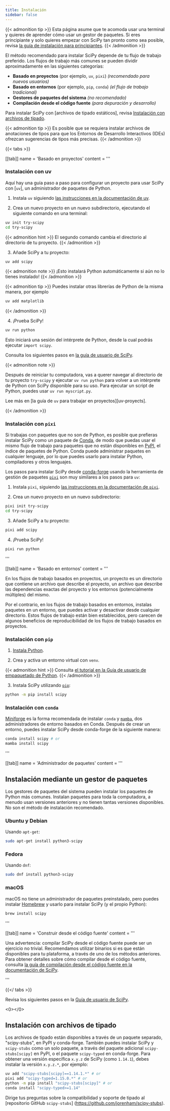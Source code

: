 ```yaml
---
title: Instalación
sidebar: false
---
```


{{< admonition tip >}}
Esta página asume que te acomoda usar una terminal y quieres de aprender
cómo usar un gestor de paquetes. Si eres principiante y solo quieres empezar
con SciPy tan pronto como sea posible, revisa [la guía de instalación para principiantes](./beginner-install.md).
{{< /admonition >}}

El método recomendado para instalar SciPy depende de tu flujo de trabajo preferido.
Los flujos de trabajo más comunes se pueden dividir aproximadamente en las siguientes categorías:

- **Basado en proyectos** (por ejemplo, `uv`, `pixi`) _(recomendado para nuevos usuarios)_
- **Basado en entornos** (por ejemplo, `pip`, `conda`) _(el flujo de trabajo tradicional)_
- **Gestores de paquetes del sistema** _(no recomendado)_
- **Compilación desde el código fuente** _(para depuración y desarrollo)_

Para instalar SciPy con \[archivos de tipado estáticos], revisa [Instalación con archivos de tipado](#type-stubs).

[static type stubs]: https://typing.readthedocs.io/en/latest/guides/libraries.html

{{< admonition tip >}}
Es posible que se requiera instalar archivos de anotaciones de tipos para que los Entornos de Desarrollo Interactivos (IDEs) ofrezcan sugerencias de tipos más precisas.
{{< /admonition >}}

{{< tabs >}}

[[tab]]
name = 'Basado en proyectos'
content = ''' <a name="project-based"></a>

### Instalación con uv

Aquí hay una guía paso a paso para configurar un proyecto para usar SciPy con [`uv`], un administrador de paquetes de Python.

1. Instala `uv` siguiendo [las instrucciones en la documentación de uv](https://docs.astral.sh/uv/getting-started/installation/).

2. Crea un nuevo proyecto en un nuevo subdirectorio, ejecutando el siguiente comando en una terminal:

```bash
uv init try-scipy
cd try-scipy
```

{{< admonition hint >}}
El segundo comando cambia el directorio al directorio de tu proyecto.
{{< /admonition >}}

3. Añade SciPy a tu proyecto:

```bash
uv add scipy
```

{{< admonition note >}}
¡Esto instalará Python automáticamente si aún no lo tienes instalado!
{{< /admonition >}}

{{< admonition tip >}}
Puedes instalar otras librerías de Python de la misma manera, por ejemplo

```bash
uv add matplotlib
```

{{< /admonition >}}

4. ¡Prueba SciPy!

```bash
uv run python
```

Esto iniciará una sesión del intérprete de Python, desde la cual podrás ejecutar `import scipy`.

<!-- prettier-ignore-end -->

Consulta los siguientes pasos en [la guía de usuario de SciPy][scipy-user-guide].

[scipy-user-guide]: https://docs.conda.io/projects/conda/en/latest/index.html

{{< admonition note >}}

Después de reiniciar tu computadora, vas a querer navegar al directorio de tu proyecto `try-scipy` y ejecutar `uv run python` para volver a un intérprete de Python con SciPy disponible para su uso.
Para ejecutar un script de Python, puedes usar `uv run myscript.py`.

Lee más en \[la guía de `uv` para trabajar en proyectos]\[uv-proyects].

[uv-projects]: https://docs.astral.sh/uv/guides/projects/

{{< /admonition >}}

### Instalación con `pixi`

Si trabajas con paquetes que no son de Python, es posible que prefieras instalar SciPy como un paquete de [Conda], de modo que puedas usar el mismo flujo de trabajo para paquetes que no están disponibles en [PyPI](https://pypi.org/), el índice de paquetes de Python.
Conda puede administrar paquetes en cualquier lenguaje, por lo que puedes usarlo para instalar Python, compiladores y otros lenguajes.

[Conda]: https://docs.conda.io/projects/conda/en/latest/index.html

Los pasos para instalar SciPy desde [conda-forge] usando la herramienta de gestión de paquetes [`pixi`] son ​​muy similares a los pasos para `uv`:

[conda-forge]: https://conda-forge.org/
[`pixi`]: https://pixi.sh/latest/

1. Instala `pixi`, siguiendo [las instrucciones en la documentación de `pixi`][install-pixi].

[install-pixi]: https://pixi.sh/latest/

2. Crea un nuevo proyecto en un nuevo subdirectorio:

```bash
pixi init try-scipy
cd try-scipy
```

3. Añade SciPy a tu proyecto:

```bash
pixi add scipy
```

4. ¡Prueba SciPy!

```bash
pixi run python
```

'''

[[tab]]
name = 'Basado en entornos'
content = ''' <a name="environment-based"></a>

En los flujos de trabajo basados ​​en proyectos, un proyecto es un directorio que contiene un archivo que describe el proyecto, un archivo que describe las dependencias exactas del proyecto y los entornos (potencialmente múltiples) del mismo.

Por el contrario, en los flujos de trabajo basados ​​en entornos, instalas paquetes en un entorno, que puedes activar y desactivar desde cualquier directorio.
Estos flujos de trabajo están bien establecidos, pero carecen de algunos beneficios de reproducibilidad de los flujos de trabajo basados ​​en proyectos.

### Instalación con `pip`

<!-- prettier-ignore-start -->

1. [Instala Python](https://www.python.org/downloads/).

2. Crea y activa un entorno virtual con `venv`.

{{< admonition hint >}}
Consulta [el tutorial en la Guía de usuario de empaquetado de Python](https://packaging.python.org/en/latest/tutorials/installing-packages/#creating-virtual-environments).
{{< /admonition >}}

3. Instala SciPy utilizando [`pip`]:

```bash
python -m pip install scipy
```

<!-- prettier-ignore-end -->

[`pip`]: https://pip.pypa.io/es/stable/getting-started/

### Instalación con `conda`

[Miniforge] es la forma recomendada de instalar `conda` y [`mamba`], dos administradores de entorno basados ​​en Conda.
Después de crear un entorno, puedes instalar SciPy desde conda-forge de la siguiente manera:

```bash
conda install scipy # or
mamba install scipy
```

[Miniforge]: https://conda-forge.org/download/

[`mamba`]: https://mamba.readthedocs.io/es/latest/

'''

[[tab]]
name = 'Administrador de paquetes'
content = ''' <a name="system-package-managers"></a>

## Instalación mediante un gestor de paquetes

Los gestores de paquetes del sistema pueden instalar los paquetes de Python más comunes.
Instalan paquetes para toda la computadora, a menudo usan versiones anteriores y no tienen tantas versiones disponibles. No son el método de instalación recomendado.

### Ubuntu y Debian

Usando `apt-get`:

```bash
sudo apt-get install python3-scipy
```

### Fedora

Usando `dnf`:

```bash
sudo dnf install python3-scipy
```

### macOS

macOS no tiene un administrador de paquetes preinstalado, pero puedes instalar [Homebrew](https://brew.sh/) y usarlo para instalar SciPy (y el propio Python):

```bash
brew install scipy
```

'''

[[tab]]
name = 'Construir desde el código fuente'
content = ''' <a name="building-from-source"></a>

Una advertencia: compilar SciPy desde el código fuente puede ser un ejercicio no trivial. Recomendamos utilizar binarios si es que están disponibles para tu plataforma, a través de uno de los métodos anteriores.
Para obtener detalles sobre cómo compilar desde el código fuente, consulta [la guía de compilación desde el código fuente en la documentación de SciPy][building-docs].

[building-docs]: https://scipy.github.io/devdocs/building/index.html

'''

{{</ tabs >}}

Revisa los siguientes pasos en la [Guía de usuario de SciPy](https://docs.scipy.org/doc/scipy/tutorial/).

<0></0>

## Instalación con archivos de tipado

Los archivos de tipado están disponibles a través de un paquete separado, "scipy-stubs", en PyPI y conda-forge.
También puedes instalar SciPy y `scipy-stubs` como un solo paquete, a través del paquete adicional `scipy-stubs[scipy]` en PyPI, o el paquete `scipy-typed` en conda-forge.
Para obtener una versión específica `x.y.z` de SciPy (como `1.14.1`), debes instalar la versión `x.y.z.*`, por ejemplo:

```bash
uv add "scipy-stubs[scipy]==1.14.1.*" # or
pixi add "scipy-typed=1.15.0.*" # or
python -m pip install "scipy-stubs[scipy]" # or
conda install "scipy-typed>=1.14"
```

Dirige tus preguntas sobre la compatibilidad y soporte de tipado al [repositorio GitHub `scipy-stubs`] (https://github.com/jorenham/scipy-stubs).

